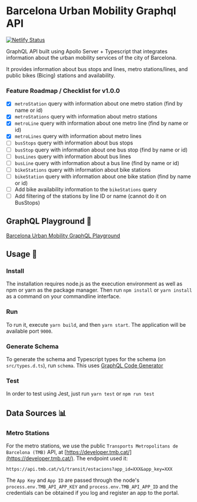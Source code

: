# Barcelona Urban Mobility Graphql API

[![Netlify Status](https://api.netlify.com/api/v1/badges/a1b85612-974d-4aeb-8350-c78fae6dd9c0/deploy-status)](https://app.netlify.com/sites/barcelona-urban-mobility-graphql-api/deploys)

GraphQL API built using Apollo Server + Typescript that integrates information about the urban mobility services of the city of Barcelona.

It provides information about bus stops and lines, metro stations/lines, and public bikes (Bicing) stations and availability.

### Feature Roadmap / Checklist for v1.0.0

- [x] `metroStation` query with information about one metro station (find by name or id)
- [x] `metroStations` query with information about metro stations
- [x] `metroLine` query with information about one metro line (find by name or id)
- [x] `metroLines` query with information about metro lines
- [ ] `busStops` query with information about bus stops
- [ ] `busStop` query with information about one bus stop (find by name or id)
- [ ] `busLines` query with information about bus lines
- [ ] `busLine` query with information about a bus line (find by name or id)
- [ ] `bikeStations` query with information about bike stations
- [ ] `bikeStation` query with information about one bike station (find by name or id)
- [ ] Add bike availability information to the `bikeStations` query
- [ ] Add filtering of the stations by line ID or name (cannot do it on BusStops)

## GraphQL Playground 🚀

[Barcelona Urban Mobility GraphQL Playground](https://barcelona-urban-mobility-graphql-api.netlify.app/graphql)

## Usage 🔧

### Install

The installation requires node.js as the execution environment as well as npm or yarn as the package manager. Then run `npm install` or `yarn install` as a command on your commandline interface.

### Run

To run it, execute `yarn build`, and then `yarn start`. The application will be available port `9000`.

### Generate Schema

To generate the schema and Typescript types for the schema (on `src/types.d.ts`), run `schema`. This uses [GraphQL Code Generator](https://graphql-code-generator.com/)

### Test

In order to test using Jest, just run `yarn test` or `npm run test`

## Data Sources 📊

### Metro Stations

For the metro stations, we use the public `Transports Metropolitans de Barcelona (TMB)` API, at [https://developer.tmb.cat/](https://developer.tmb.cat/). The endpoint used it:

```
https://api.tmb.cat/v1/transit/estacions?app_id=XXX&app_key=XXX
```

The `App Key` and `App ID` are passed through the node's `process.env.TMB_API_APP_KEY` and `process.env.TMB_API_APP_ID` and the credentials can be obtained if you log and register an app to the portal.
